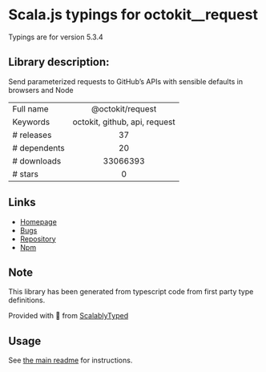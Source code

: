
# Scala.js typings for octokit__request

Typings are for version 5.3.4

## Library description:
Send parameterized requests to GitHub’s APIs with sensible defaults in browsers and Node

|                    |                 |
| ------------------ | :-------------: |
| Full name          | @octokit/request |
| Keywords           | octokit, github, api, request |
| # releases         | 37 |
| # dependents       | 20 |
| # downloads        | 33066393 |
| # stars            | 0 |

## Links
- [Homepage](https://github.com/octokit/request.js#readme)
- [Bugs](https://github.com/octokit/request.js/issues)
- [Repository](https://github.com/octokit/request.js)
- [Npm](https://www.npmjs.com/package/%40octokit%2Frequest)
    


## Note
This library has been generated from typescript code from first party type definitions.

Provided with :purple_heart: from [ScalablyTyped](https://github.com/oyvindberg/ScalablyTyped)

## Usage
See [the main readme](../../readme.md) for instructions.


